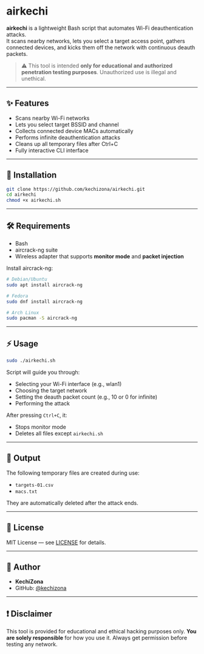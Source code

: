 # airkechi

**airkechi** is a lightweight Bash script that automates Wi-Fi deauthentication attacks.  
It scans nearby networks, lets you select a target access point, gathers connected devices, and kicks them off the network with continuous deauth packets.

> ⚠️ This tool is intended **only for educational and authorized penetration testing purposes**. Unauthorized use is illegal and unethical.

---

## ✨ Features

- Scans nearby Wi-Fi networks  
- Lets you select target BSSID and channel  
- Collects connected device MACs automatically  
- Performs infinite deauthentication attacks  
- Cleans up all temporary files after Ctrl+C  
- Fully interactive CLI interface  

---

## 🚀 Installation

```bash
git clone https://github.com/kechizona/airkechi.git
cd airkechi
chmod +x airkechi.sh
````

---

## 🛠️ Requirements

* Bash
* aircrack-ng suite
* Wireless adapter that supports **monitor mode** and **packet injection**

Install aircrack-ng:

```bash
# Debian/Ubuntu
sudo apt install aircrack-ng

# Fedora
sudo dnf install aircrack-ng

# Arch Linux
sudo pacman -S aircrack-ng
```

---

## ⚡ Usage

```bash
sudo ./airkechi.sh
```

Script will guide you through:

* Selecting your Wi-Fi interface (e.g., wlan1)
* Choosing the target network
* Setting the deauth packet count (e.g., 10 or 0 for infinite)
* Performing the attack

After pressing `Ctrl+C`, it:

* Stops monitor mode
* Deletes all files except `airkechi.sh`

---

## 📂 Output

The following temporary files are created during use:

* `targets-01.csv`
* `macs.txt`

They are automatically deleted after the attack ends.

---

## 📜 License

MIT License — see [LICENSE](LICENSE) for details.

---

## 👤 Author

* **KechiZona**
* GitHub: [@kechizona](https://github.com/kechizona)

---

## ❗ Disclaimer

This tool is provided for educational and ethical hacking purposes only.
**You are solely responsible** for how you use it. Always get permission before testing any network.
